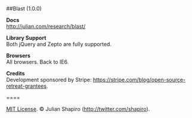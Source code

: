 ##Blast (1.0.0)

**Docs**  
http://julian.com/research/blast/

**Library Support**  
Both jQuery and Zepto are fully supported.

**Browsers**  
All browsers. Back to IE6. 

**Credits**  
Development sponsored by Stripe: https://stripe.com/blog/open-source-retreat-grantees.

====

[MIT License](LICENSE). © Julian Shapiro (http://twitter.com/shapiro).
